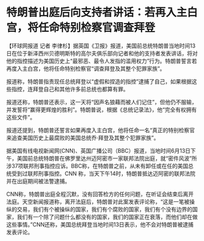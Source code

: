 

# 特朗普出庭后向支持者讲话：若再入主白宫，将任命特别检察官调查拜登

【环球网报道 记者
李律杉】据英国《卫报》报道，美国前总统特朗普当地时间13日在位于新泽西州贝德明斯特的高尔夫俱乐部向记者和他的支持者发表讲话，将对他的指控描述为美国历史上“最邪恶、最令人发指的滥用权力”行为。特朗普誓言若再度入主白宫，他将任命特别检察官“调查拜登及其整个犯罪家族”。

报道称，特朗普指责现任总统拜登以“虚假和捏造的指控”逮捕了自己，如果根据这些指控，连拜登自己和其他许多前总统也都算有罪。

报道还称，特朗普还表示，这一天将“因声名狼藉而被人们记住”，但他仍不服输，并发誓将“赢得更辉煌的胜利”。特朗普说，根据《总统记录法》，他“完全有权拥有这些文件”。

报道还提到，特朗普还誓言如果再度入主白宫，他将任命一名“真正的特别检察官来追查美国历史上最腐败的美国总统乔·拜登及其整个犯罪家族”。

据美国有线电视新闻网(CNN)、英国广播公司（BBC）报道，当地时间6月13日下午，美国前总统特朗普在佛罗里达州迈阿密市一家联邦法院出庭，就“密件风波”所涉37项联邦刑事指控应诉。BBC称，在特朗普之前，从未有卸任或在任的美国总统受到过联邦刑事指控。CNN
称，当天下午14时，特朗普抵达迈阿密的联邦法院并在出庭期间被法警逮捕。

CNN称，特朗普出庭全程沉默，没有回答检方的任何问题，在听证会结束后离开法庭。天空新闻报道称，离开法庭后，特朗普对此案发表评论称，“这是一笔被操纵的交易，我们有个被操纵的国家，我们有个腐败的国家，我们有个没有边界的国家，我们有一个除了问题什么都没有的国家，我们的国家正在衰落，而他们却在做这些事情。”CNN还称，美国总统拜登当地时间13日表示，他不会对特朗普被逮捕发表评论。

